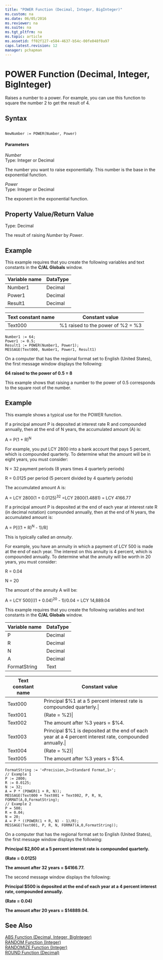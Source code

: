 ```yaml
---
title: "POWER Function (Decimal, Integer, BigInteger)"
ms.custom: na
ms.date: 06/05/2016
ms.reviewer: na
ms.suite: na
ms.tgt_pltfrm: na
ms.topic: article
ms.assetid: ff02f127-e584-4637-b54c-00fe048f0a97
caps.latest.revision: 12
manager: pchapman
---
```

# POWER Function (Decimal, Integer, BigInteger)
Raises a number to a power. For example, you can use this function to square the number 2 to get the result of 4.  
  
## Syntax  
  
```  
  
NewNumber := POWER(Number, Power)  
```  
  
#### Parameters  
 *Number*  
 Type: Integer or Decimal  
  
 The number you want to raise exponentially. This number is the base in the exponential function.  
  
 *Power*  
 Type: Integer or Decimal  
  
 The exponent in the exponential function.  
  
## Property Value\/Return Value  
 Type: Decimal  
  
 The result of raising *Number* by *Power*.  
  
## Example  
 This example requires that you create the following variables and text constants in the **C\/AL Globals** window.  
  
|Variable name|DataType|  
|-------------------|--------------|  
|Number1|Decimal|  
|Power1|Decimal|  
|Result1|Decimal|  
  
|Text constant name|Constant value|  
|------------------------|--------------------|  
|Text000|%1 raised to the power of %2 \= %3|  
  
```  
Number1 := 64;   
Power1 := 0.5;  
Result1 := POWER(Number1, Power1);  
MESSAGE(Text000, Number1, Power1, Result1)  
```  
  
 On a computer that has the regional format set to English \(United States\), the first message window displays the following:  
  
 **64 raised to the power of 0.5 \= 8**  
  
 This example shows that raising a number to the power of 0.5 corresponds to the square root of the number.  
  
## Example  
 This example shows a typical use for the POWER function.  
  
 If a principal amount P is deposited at interest rate R and compounded annually, then at the end of N years, the accumulated amount \(A\) is:  
  
 A \= P\(1 \+ R\)<sup>N</sup>  
  
 For example, you put LCY 2800 into a bank account that pays 5 percent, which is compounded quarterly. To determine what the amount will be in eight years, you must consider:  
  
 N \= 32 payment periods \(8 years times 4 quarterly periods\)  
  
 R \= 0.0125 per period \(5 percent divided by 4 quarterly periods\)  
  
 The accumulated amount A is:  
  
 A \= LCY 2800\(1 \+ 0.0125\)<sup>32</sup> \=LCY 2800\(1.4881\) \= LCY 4166.77  
  
 If a principal amount P is deposited at the end of each year at interest rate R \(in decimal notation\) compounded annually, then at the end of N years, the accumulated amount is:  
  
 A \= P\[\(\(1 \+ R\)<sup>N</sup> \- 1\)\/R\]  
  
 This is typically called an *annuity*.  
  
 For example, you have an annuity in which a payment of LCY 500 is made at the end of each year. The interest on this annuity is 4 percent, which is compounded annually. To determine what the annuity will be worth in 20 years, you must consider:  
  
 R \= 0.04  
  
 N \= 20  
  
 The amount of the annuity A will be:  
  
 A \= LCY 500\[\(\(1 \+ 0.04\)<sup>20</sup> \- 1\)\/0.04 \= LCY 14,889.04  
  
 This example requires that you create the following variables and text constants in the **C\/AL Globals** window.  
  
|Variable name|DataType|  
|-------------------|--------------|  
|P|Decimal|  
|R|Decimal|  
|N|Decimal|  
|A|Decimal|  
|FormatString|Text|  
  
|Text constant name|Constant value|  
|------------------------|--------------------|  
|Text000|Principal $%1 at a 5 percent interest rate is compounded quarterly.\\|  
|Text001|\(Rate \= %2\)\\|  
|Text002|The amount after %3 years \= $%4.|  
|Text003|Principal $%1 is deposited at the end of each year at a 4 percent interest rate, compounded annually.\\|  
|Text004|\(Rate \= %2\)\\|  
|Text005|The amount after %3 years \= $%4.|  
  
```  
FormatString := '<Precision,2><Standard Format,1>';  
// Example 1  
P := 2800;  
R := 0.0125;  
N := 32;  
A = P * (POWER(1 + R, N));  
MESSAGE(Text000 + Text001 + Text002, P, R, N, FORMAT(A,0,FormatString);  
// Example 2  
P = 500;  
R = 0.04;  
N = 20;  
A = P * ((POWER(1 + R, N) - 1)/R);  
MESSAGE(Text001, P, R, N, FORMAT(A,0,FormatString));  
```  
  
 On a computer that has the regional format set to English \(United States\), the first message window displays the following:  
  
 **Principal $2,800 at a 5 percent interest rate is compounded quarterly.**  
  
 **\(Rate \= 0.0125\)**  
  
 **The amount after 32 years \= $4166.77.**  
  
 The second message window displays the following:  
  
 **Principal $500 is deposited at the end of each year at a 4 percent interest rate, compounded annually.**  
  
 **\(Rate \= 0.04\)**  
  
 **The amount after 20 years \= $14889.04.**  
  
## See Also  
 [ABS Function \(Decimal, Integer, BigInteger\)](../dynamics-nav/ABS-Function--Decimal--Integer--BigInteger-.md)   
 [RANDOM Function \(Integer\)](../dynamics-nav/RANDOM-Function--Integer-.md)   
 [RANDOMIZE Function \(Integer\)](../dynamics-nav/RANDOMIZE-Function--Integer-.md)   
 [ROUND Function \(Decimal\)](../dynamics-nav/ROUND-Function--Decimal-.md)